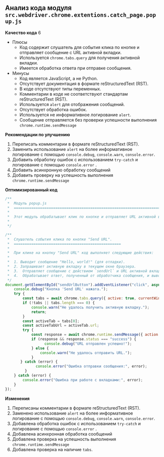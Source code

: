## Анализ кода модуля `src.webdriver.chrome.extentions.catch_page.popup.js`

**Качество кода**
6
- Плюсы
    - Код содержит слушатель для события клика по кнопке и отправляет сообщение с URL активной вкладки.
    - Используется `chrome.tabs.query` для получения активной вкладки.
    - Имеется обработка ответа при отправке сообщения.
- Минусы
    - Код является JavaScript, а не Python.
    - Отсутствует документация в формате reStructuredText (RST).
    - В коде отсутствуют типы переменных.
    - Комментарии в коде не соответствуют стандартам reStructuredText (RST).
    -  Используется `alert` для отображения сообщений.
    -  Отсутствует обработка ошибок.
    -  Используется не информативное логирование `alert`.
     - Сообщение  отправляется без проверки успешности выполнения  `chrome.runtime.sendMessage`

**Рекомендации по улучшению**

1.  Переписать комментарии в формате reStructuredText (RST).
2.  Заменить использование `alert` на более информативное логирование с помощью `console.debug`, `console.warn`, `console.error`.
3.  Добавить обработку ошибок с использованием `try-catch` и логирование с помощью `console.error` .
4.   Добавить асинхронную обработку сообщений
5.   Добавить проверку на успешность выполнения `chrome.runtime.sendMessage`

**Оптимизированный код**

```javascript
/**
 *  Модуль popup.js
 *  =========================================================================================
 *
 *  Этот модуль обрабатывает клик по кнопке и отправляет URL активной вкладки расширению.
 *
 */

/**
 *  Слушатель события клика по кнопке "Send URL".
 *  =================================================
 *
 *  При клике на кнопку "Send URL" код выполняет следующие действия:
 *
 *  1. Выводит сообщение "Hello, world!" (для отладки).
 *  2. Запрашивает активную вкладку в текущем окне браузера.
 *  3.  Отправляет сообщение с действием `sendUrl` и URL активной вкладки.
 *  4.  Обрабатывает ответ, полученный от обработчика сообщения, и выводит сообщение об успехе или неудаче.
 */
document.getElementById("sendUrlButton").addEventListener("click", async () => {
    console.debug("Кнопка 'Send URL' нажата.");
    try {
        const tabs = await chrome.tabs.query({ active: true, currentWindow: true });
        if (!tabs || tabs.length === 0) {
            console.warn("Не удалось получить активную вкладку.");
            return;
        }
        const activeTab = tabs[0];
        const activeTabUrl = activeTab.url;
        try {
            const response = await chrome.runtime.sendMessage({ action: "sendUrl", url: activeTabUrl });
            if (response && response.status === "success") {
                  console.debug("URL отправлен успешно!");
            } else {
                console.warn("Не удалось отправить URL.");
            }
       } catch (error) {
              console.error("Ошибка отправки сообщения:", error);
         }
    } catch (error) {
        console.error("Ошибка при работе с вкладками:", error);
    }
});
```

**Изменения**

1.  Переписаны комментарии в формате reStructuredText (RST).
2.  Заменено использование `alert` на более информативное логирование с помощью `console.debug`, `console.warn`, `console.error`.
3.  Добавлена обработка ошибок с использованием `try-catch` и логирование с помощью `console.error` .
4.  Добавлена асинхронная обработка сообщений
5.  Добавлена проверка на успешность выполнения  `chrome.runtime.sendMessage`
6. Добавлена проверка на наличие  `tabs`.